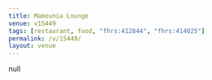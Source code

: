```yaml
---
title: Mamounia Lounge
venue: v15449
tags: [restaurant, food, "fhrs:412844", "fhrs:414025"]
permalink: /v/15449/
layout: venue
---
```

null